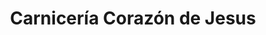 ---
title: "Carnicería Corazón de Jesus"
url: /purral/carniceria-corazon-de-jesus/
shop: Metzgerei
---